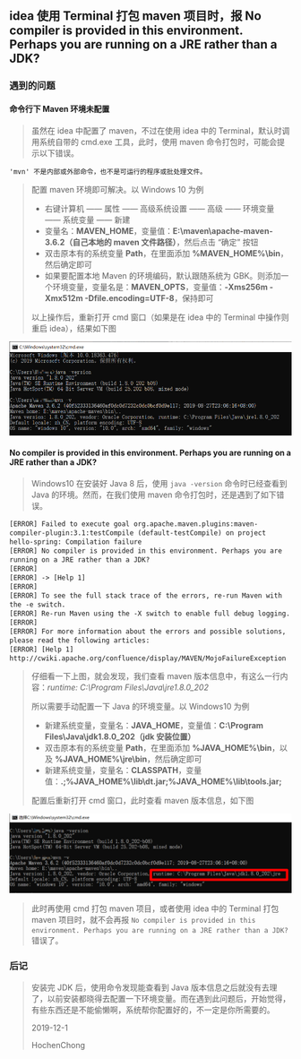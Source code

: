 ## idea 使用 Terminal 打包 maven 项目时，报 No compiler is provided in this environment. Perhaps you are running on a JRE rather than a JDK?

### 遇到的问题

#### 命令行下 Maven 环境未配置

> 虽然在 idea 中配置了 maven，不过在使用 idea 中的 Terminal，默认时调用系统自带的 cmd.exe 工具，此时，使用 maven 命令打包时，可能会提示以下错误。

```
'mvn' 不是内部或外部命令，也不是可运行的程序或批处理文件。
```

> 配置 maven 环境即可解决。以 Windows 10 为例
>
> * 右键计算机 —— 属性 —— 高级系统设置 —— 高级 —— 环境变量 —— 系统变量 —— 新建
> * 变量名：**MAVEN_HOME**，变量值：**E:\maven\apache-maven-3.6.2（自己本地的 maven 文件路径）**，然后点击 “确定” 按钮
> * 双击原本有的系统变量 **Path**，在里面添加 **%MAVEN_HOME%\bin**，然后确定即可
> * 如果要配置本地 Maven 的环境编码，默认跟随系统为 GBK。则添加一个环境变量，变量名是：**MAVEN_OPTS**，变量值：**-Xms256m -Xmx512m -Dfile.encoding=UTF-8**，保持即可
>
> 以上操作后，重新打开 cmd 窗口（如果是在 idea 中的 Terminal 中操作则重启 idea），结果如下图

![](https://github.com/hochenchong/learnJava/blob/master/images/jdk%E5%92%8Cmaven%E7%8E%AF%E5%A2%83%E5%8F%98%E9%87%8F%E9%85%8D%E7%BD%AE1.png?raw=true)



#### No compiler is provided in this environment. Perhaps you are running on a JRE rather than a JDK?

> Windows10 在安装好 Java 8 后，使用 ```java -version``` 命令时已经查看到 Java 的环境。然而，在我们使用 maven 命令打包时，还是遇到了如下错误。

```
[ERROR] Failed to execute goal org.apache.maven.plugins:maven-compiler-plugin:3.1:testCompile (default-testCompile) on project hello-spring: Compilation failure
[ERROR] No compiler is provided in this environment. Perhaps you are running on a JRE rather than a JDK?
[ERROR]
[ERROR] -> [Help 1]
[ERROR]
[ERROR] To see the full stack trace of the errors, re-run Maven with the -e switch.
[ERROR] Re-run Maven using the -X switch to enable full debug logging.
[ERROR]
[ERROR] For more information about the errors and possible solutions, please read the following articles:
[ERROR] [Help 1] http://cwiki.apache.org/confluence/display/MAVEN/MojoFailureException
```

> 仔细看一下上图，就会发现，我们查看 maven 版本信息中，有这么一行内容：*runtime: C:\Program Files\Java\jre1.8.0_202*
>
> 所以需要手动配置一下 Java 的环境变量。以 Windows10 为例
>
> * 新建系统变量，变量名：**JAVA_HOME**，变量值：**C:\Program Files\Java\jdk1.8.0_202（jdk 安装位置）**
> * 双击原本有的系统变量 **Path**，在里面添加 **%JAVA_HOME%\bin**，以及 **%JAVA_HOME%\jre\bin**，然后确定即可
> * 新建系统变量，变量名：**CLASSPATH**，变量值：**.;%JAVA_HOME%\lib\dt.jar;%JAVA_HOME%\lib\tools.jar;**
>
> 配置后重新打开 cmd 窗口，此时查看 maven 版本信息，如下图

![](https://github.com/hochenchong/learnJava/blob/master/images/jdk%E5%92%8Cmaven%E7%8E%AF%E5%A2%83%E5%8F%98%E9%87%8F%E9%85%8D%E7%BD%AE2.png?raw=true)

> 此时再使用 cmd 打包 maven 项目，或者使用 idea 中的 Terminal 打包 maven 项目时，就不会再报 ```No compiler is provided in this environment. Perhaps you are running on a JRE rather than a JDK?``` 错误了。

### 后记

> 安装完 JDK 后，使用命令发现能查看到 Java 版本信息之后就没有去理了，以前安装都晓得去配置一下环境变量。而在遇到此问题后，开始觉得，有些东西还是不能偷懒啊，系统帮你配置好的，不一定是你所需要的。
>
> 2019-12-1
>
> HochenChong